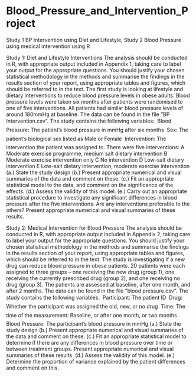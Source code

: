 # Blood_Pressure_and_Intervention_Project
Study 1  BP Intervention using Diet and Lifestyle, Study 2 Blood Pressure using medical intervention using R

Study 1: Diet and Lifestyle Interventions
The analysis should be conducted in R, with appropriate output included in Appendix 1, taking
care to label your output for the appropriate questions. You should justify your chosen statistical
methodology in the methods and summarise the findings in the results section of your report, using
appropriate tables and figures, which should be referred to in the text.
The first study is looking at lifestyle and dietary interventions to reduce blood pressure levels in
obese adults. Blood pressure levels were taken six months after patients were randomised to one of
five interventions. All patients had similar blood pressure levels of around 180mmHg at baseline.
The data can be found in the file ”BP Intervention.csv”. The study contains the following variables:
 Blood Pressure: The patient’s blood pressure in mmHg after six months
 Sex: The patient’s biological sex listed as Male or Female
 Intervention: The intervention the patient was assigned to. There were five interventions:
A Moderate exercise programme, medium salt dietary intervention
B Moderate exercise intervention only
C No intervention
D Low-salt dietary intervention
E Low-salt dietary intervention, moderate exercise intervention
(a.) State the study design
(b.) Present appropriate numerical and visual summaries of the data and comment on these.
(c.) Fit an appropriate statistical model to the data, and comment on the significance of the effects.
(d.) Assess the validity of this model.
(e.) Carry out an appropriate statistical procedure to investigate any significant differences in
blood pressure after the five interventions. Are any interventions preferable to the others?
Present appropriate numerical and visual summaries of these results.

Study 2: Medical Intervention for Blood Pressure
The analysis should be conducted in R, with appropriate output included in Appendix 2, taking
care to label your output for the appropriate questions. You should justify your chosen statistical
methodology in the methods and summarise the findings in the results section of your report, using
appropriate tables and figures, which should be referred to in the text.
The study is investigating if a new drug can reduce blood pressure in obese patients. 20 patients were
each assigned to three groups – one receiving the new drug (group 1), one receiving the currently
prescribed drug (group 2), and one receiving no drug (group 3). The patients are assessed at baseline,
after one month, and after 2 months. The data can be found in the file ”blood pressure.csv”. The
study contains the following variables:
 Participant: The patient ID
 Drug: Whether the participant was assigned the old, new, or no drug
 Time: The time of the measurement: Baseline, or after one month, or two months
 Blood Pressure: The participant’s blood pressure in mmHg
(a.) State the study design
(b.) Present appropriate numerical and visual summaries of the data and comment on these.
(c.) Fit an appropriate statistical model to determine if there are any differences in blood pressure
over time or between treatment groups. Present appropriate numerical and visual summaries
of these results.
(d.) Assess the validity of this model.
(e.) Determine the proportion of variance explained by the patient differences and comment on
this.
